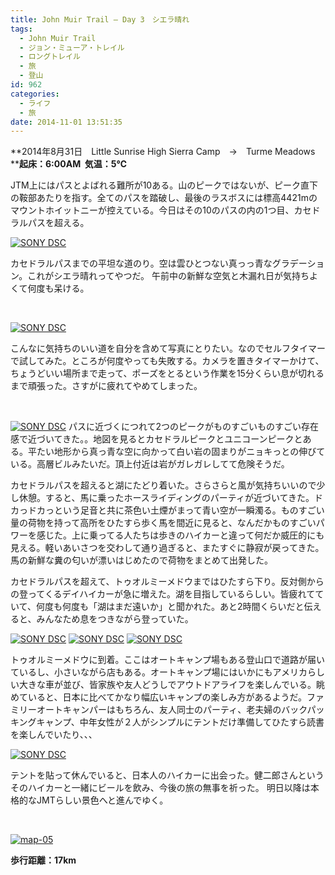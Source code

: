 ```yaml
---
title: John Muir Trail – Day 3　シエラ晴れ
tags:
  - John Muir Trail
  - ジョン・ミューア・トレイル
  - ロングトレイル
  - 旅
  - 登山
id: 962
categories:
  - ライフ
  - 旅
date: 2014-11-01 13:51:35
---
```


**2014年8月31日　Little Sunrise High Sierra Camp　→　Turme Meadows
****起床：6:00AM  気温：5℃**

JTM上にはパスとよばれる難所が10ある。山のピークではないが、ピーク直下の鞍部あたりを指す。全てのパスを踏破し、最後のラスボスには標高4421mのマウントホイットニーが控えている。今日はその10のパスの内の1つ目、カセドラルパスを超える。

[![SONY DSC](http://mountainboy.boo.jp/wordpress/wp-content/uploads/2014/11/DSC09620_Fotor.jpg)](http://mountainboy.boo.jp/wordpress/wp-content/uploads/2014/11/DSC09620_Fotor.jpg)

カセドラルパスまでの平坦な道のり。空は雲ひとつない真っっ青なグラデーション。これがシエラ晴れってやつだ。 午前中の新鮮な空気と木漏れ日が気持ちよくて何度も呆ける。

&nbsp;

[![SONY DSC](http://mountainboy.boo.jp/wordpress/wp-content/uploads/2014/11/DSC09616_Fotor.jpg)](http://mountainboy.boo.jp/wordpress/wp-content/uploads/2014/11/DSC09616_Fotor.jpg)

こんなに気持ちのいい道を自分を含めて写真にとりたい。なのでセルフタイマーで試してみた。ところが何度やっても失敗する。カメラを置きタイマーかけて、ちょうどいい場所まで走って、ポーズをとるという作業を15分くらい息が切れるまで頑張った。さすがに疲れてやめてしまった。

&nbsp;

[![SONY DSC](http://mountainboy.boo.jp/wordpress/wp-content/uploads/2014/11/DSC09618_Fotor.jpg)](http://mountainboy.boo.jp/wordpress/wp-content/uploads/2014/11/DSC09618_Fotor.jpg)
パスに近づくにつれて2つのピークがものすごいものすごい存在感で近づいてきた。。地図を見るとカセドラルピークとユニコーンピークとある。平たい地形から真っ青な空に向かって白い岩の固まりがニョキっとの伸びている。高層ビルみたいだ。頂上付近は岩がガレガレしてて危険そうだ。

カセドラルパスを超えると湖にたどり着いた。さらさらと風が気持ちいいので少し休憩。すると、馬に乗ったホースライディングのパーティが近づいてきた。ドカっドカっという足音と共に茶色い土煙がまって青い空が一瞬濁る。ものすごい量の荷物を持って高所をひたすら歩く馬を間近に見ると、なんだかものすごいパワーを感じた。上に乗ってる人たちは歩きのハイカーと違って何だか威圧的にも見える。軽いあいさつを交わして通り過ぎると、またすぐに静寂が戻ってきた。馬の新鮮な糞の匂いが漂いはじめたので荷物をまとめて出発した。

カセドラルパスを超えて、トゥオルミーメドウまではひたすら下り。反対側からの登ってくるデイハイカーが急に増えた。湖を目指しているらしい。皆疲れてていて、何度も何度も「湖はまだ遠いか」と聞かれた。あと2時間くらいだと伝えると、みんなため息をつきながら登っていた。

[![SONY DSC](http://mountainboy.boo.jp/wordpress/wp-content/uploads/2014/11/DSC09630_Fotor.jpg)](http://mountainboy.boo.jp/wordpress/wp-content/uploads/2014/11/DSC09630_Fotor.jpg)
[![SONY DSC](http://mountainboy.boo.jp/wordpress/wp-content/uploads/2014/11/DSC09629_Fotor.jpg)](http://mountainboy.boo.jp/wordpress/wp-content/uploads/2014/11/DSC09629_Fotor.jpg)
[![SONY DSC](http://mountainboy.boo.jp/wordpress/wp-content/uploads/2014/11/DSC09628_Fotor.jpg)](http://mountainboy.boo.jp/wordpress/wp-content/uploads/2014/11/DSC09628_Fotor.jpg)

トゥオルミーメドウに到着。ここはオートキャンプ場もある登山口で道路が届いているし、小さいながら店もある。オートキャンプ場にはいかにもアメリカらしい大きな車が並び、皆家族や友人どうしでアウトドアライフを楽しんでいる。眺めていると、日本に比べてかなり幅広いキャンプの楽しみ方があるようだ。ファミリーオートキャンパーはもちろん、友人同士のパーティ、老夫婦のバックパッキングキャンプ、中年女性が２人がシンプルにテントだけ準備してひたすら読書を楽しんでいたり、、、

[![SONY DSC](http://mountainboy.boo.jp/wordpress/wp-content/uploads/2014/11/DSC09625_Fotor.jpg)](http://mountainboy.boo.jp/wordpress/wp-content/uploads/2014/11/DSC09625_Fotor.jpg)

テントを貼って休んでいると、日本人のハイカーに出会った。健二郎さんというそのハイカーと一緒にビールを飲み、今後の旅の無事を祈った。
明日以降は本格的なJMTらしい景色へと進んでゆく。

&nbsp;

[![map-05](http://mountainboy.boo.jp/wordpress/wp-content/uploads/2014/11/map-05.png)](http://mountainboy.boo.jp/wordpress/wp-content/uploads/2014/11/map-05.png)

**歩行距離：17km**

&nbsp;